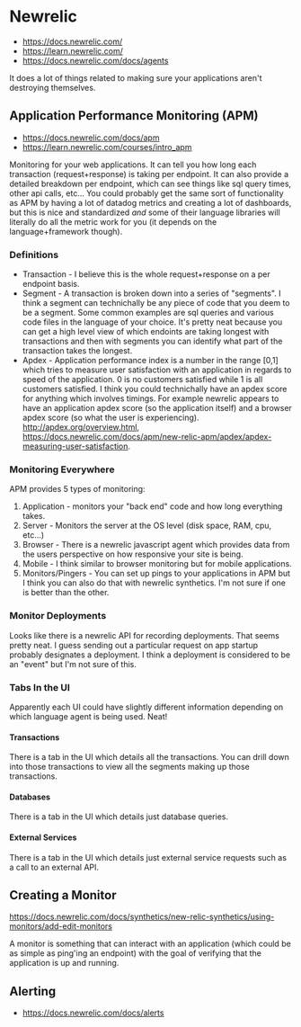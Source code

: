 Newrelic
========

- https://docs.newrelic.com/
- https://learn.newrelic.com/
- https://docs.newrelic.com/docs/agents

It does a lot of things related to making sure your applications aren't
destroying themselves.

Application Performance Monitoring (APM)
----------------------------------------

- https://docs.newrelic.com/docs/apm
- https://learn.newrelic.com/courses/intro_apm

Monitoring for your web applications. It can tell you how long each
transaction (request+response) is taking per endpoint. It can also provide a
detailed breakdown per endpoint, which can see things like sql query times,
other api calls, etc... You could probably get the same sort of functionality
as APM by having a lot of datadog metrics and creating a lot of dashboards,
but this is nice and standardized *and* some of their language libraries will
literally do all the metric work for you (it depends on the language+framework
though).

### Definitions

- Transaction - I believe this is the whole request+response on a per endpoint
  basis.
- Segment - A transaction is broken down into a series of "segments". I think
  a segment can technichally be any piece of code that you deem to be a
  segment. Some common examples are sql queries and various code files in the
  language of your choice. It's pretty neat because you can get a high level
  view of which endoints are taking longest with transactions and then with
  segments you can identify what part of the transaction takes the longest.
- Apdex - Application performance index is a number in the range [0,1] which
  tries to measure user satisfaction with an application in regards to speed
  of the application. 0 is no customers satisfied while 1 is all customers
  satisfied. I think you could technichally have an apdex score for anything
  which involves timings. For example newrelic appears to have an application
  apdex score (so the application itself) and a browser apdex score (so what
  the user is experiencing). http://apdex.org/overview.html,
  https://docs.newrelic.com/docs/apm/new-relic-apm/apdex/apdex-measuring-user-satisfaction.

### Monitoring Everywhere

APM provides 5 types of monitoring:

1. Application - monitors your "back end" code and how long everything takes.
2. Server - Monitors the server at the OS level (disk space, RAM, cpu, etc...)
3. Browser - There is a newrelic javascript agent which provides data from the
   users perspective on how responsive your site is being.
4. Mobile - I think similar to browser monitoring but for mobile applications.
5. Monitors/Pingers - You can set up pings to your applications in APM but I
   think you can also do that with newrelic synthetics. I'm not sure if one is
   better than the other.

### Monitor Deployments

Looks like there is a newrelic API for recording deployments. That seems
pretty neat. I guess sending out a particular request on app startup probably
designates a deployment. I think a deployment is considered to be an "event"
but I'm not sure of this.

### Tabs In the UI

Apparently each UI could have slightly different information depending on
which language agent is being used. Neat!

#### Transactions

There is a tab in the UI which details all the transactions. You can drill
down into those transactions to view all the segments making up those
transactions.

#### Databases

There is a tab in the UI which details just database queries.

#### External Services

There is a tab in the UI which details just external service requests such as
a call to an external API.

Creating a Monitor
------------------

https://docs.newrelic.com/docs/synthetics/new-relic-synthetics/using-monitors/add-edit-monitors

A monitor is something that can interact with an application (which could be
as simple as ping'ing an endpoint) with the goal of verifying that the
application is up and running.

Alerting
--------

- https://docs.newrelic.com/docs/alerts

